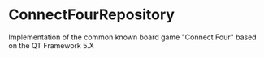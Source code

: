 ConnectFourRepository
=====================

Implementation of the common known board game "Connect Four" based on the QT Framework 5.X
